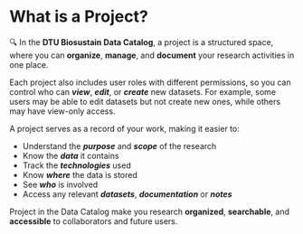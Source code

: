 # What is a Project?

🔍 In the **DTU Biosustain Data Catalog**, a project is a structured space, where you can **organize**, **manage**, and **document** your research activities in one place.

Each project also includes user roles with different permissions, so you can control who can ***view***, ***edit***, or ***create*** new datasets. For example, some users may be able to edit datasets but not create new ones, while others may have view-only access. 

A project serves as a record of your work, making it easier to: 

 -  Understand the ***purpose*** and ***scope*** of the research
 -  Know the ***data*** it contains
 -  Track the ***technologies*** used
 -  Know ***where*** the data is stored
 -  See ***who*** is involved 
 -  Access any relevant ***datasets***, ***documentation*** or ***notes***


 Project in the Data Catalog make you research **organized**, **searchable**, and **accessible** to collaborators and future users.
